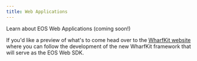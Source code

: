 ```yaml
---
title: Web Applications
---
```


Learn about EOS Web Applications (coming soon!)

If you'd like a preview of what's to come head over to the [WharfKit website](https://wharfkit.com/) where you can follow the development
of the new WharfKit framework that will serve as the EOS Web SDK.


